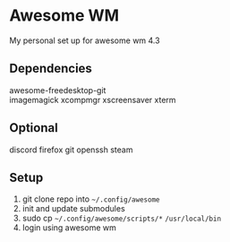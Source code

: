 # Awesome WM 
My personal set up for awesome wm 4.3

## Dependencies
awesome-freedesktop-git  
imagemagick
xcompmgr
xscreensaver
xterm

## Optional
discord
firefox
git
openssh
steam

## Setup
1. git clone repo into `~/.config/awesome`
2. init and update submodules
3. sudo cp `~/.config/awesome/scripts/*` `/usr/local/bin`
4. login using awesome wm
